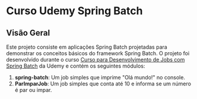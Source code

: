 # Curso Udemy Spring Batch

## Visão Geral

Este projeto consiste em aplicações Spring Batch projetadas para demonstrar os conceitos básicos do framework Spring Batch. O projeto foi desenvolvido durante o curso [Curso para Desenvolvimento de Jobs com Spring Batch](https://www.udemy.com/course/curso-para-desenvolvimento-de-jobs-com-spring-batch/) da Udemy e contém os seguintes módulos:

1. **spring-batch**: Um job simples que imprime "Olá mundo!" no console.
2. **ParImparJob**: Um job simples que conta até 10 e informa se um número é par ou impar.


